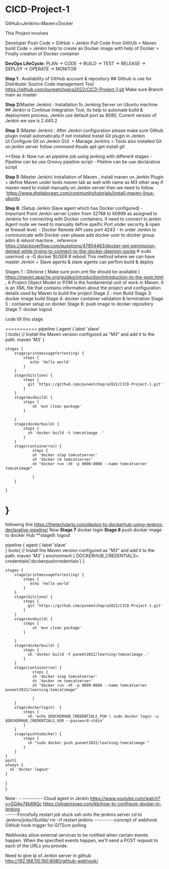 # CICD-Project-1
GitHub+Jenkins+Maven+Docker


This Project involves


Developer Push Code > GitHub > Jenkin Pull Code from GithUb > Maven build Code > Jenkin help to create an Docker image with help of Docker > Finally creation of Docker container 


**DevOps LifeCycle**: PLAN → CODE → BUILD → TEST → RELEASE → DEPLOY → OPERATE → MONITOR 

**Step 1** : Availability of GitHub account & repository  ## Github is use for Distributer Source Code management Tool
             https://github.com/puneetchopra2022/CICD-Project-1.git 
            Make sure Branch main as master 

**Step 2**(Master Jenkin) : Installation fo Jenking Server on Ubuntu machine   ## Jenkin is Continue Integration Tool, its help to automate build & deployment process, Jenkin use default port as 8080, Current version of Jenkin we use is 2.440.2

**Step 3** (Master Jenkin) : After Jenkin configuration please make sure Github plugin install automatically if not installed Install Git plugin in Jenkin UI Configure Git on Jenkin GUI  > Manage Jenkins > Tools 
             also installed Git on jenkin server follow command #sudo apt-get install git

**Step 4: Now run an pipeline job using jenking with different stages 
     - Pipeline can be use Groovy pipeline script
     - Pileline can be use declarative script 

**Step 5** (Master Jenkin) Installation of Maven , install maven on Jenkin Plugin + define Maven under tools maven tab as well with name as M3 other way if maven need to install manually on Jenkin server then we need to follow   https://www.digitalocean.com/community/tutorials/install-maven-linux-ubuntu

**Step 6**: (Setup Jenkin Slave agent which has Docker configured) 
       - Important Point Jenkin server Listen from 32768 to 60999 as assigned to Jenkins for connecting with Docker containers, if need to connect to jenkin Agent node we need to manually define speific Port under security & open at firewall level.
       - Docker Remote API uses port 4243
       - In order Jenkin to communicate with Docker user please add docker user to docker group adim & reboot machine , reference https://stackoverflow.com/questions/47854463/docker-got-permission-denied-while-trying-to-connect-to-the-docker-daemon-socke
          # sudo usermod -a -G docker $USER
          # reboot 
This method where we can have master Jenkin + Slave agents & slave agents can perfom build & deploy 

Stages 1 : Gitclone ( Make sure pom.xml file should be available ) https://maven.apache.org/guides/introduction/introduction-to-the-pom.html , A Project Object Model or POM is the fundamental unit of work in Maven. 
                                                                                                       It is an XML file that contains information about the project and configuration details used by Maven to build the project
Stage 2 : mvn Build
Stage 3: docker image build
Stage 4: docker container validation & termination
Stage 5 : container setup on docker 
Stage 6: push image to docker repository
Stage 7: docker logout 

code till this stage 

===========
pipeline {
    agent {
      label 'slave'    
    }
    tools{
        // Install the Maven version configured as "M3" and add it to the path.
        maven 'M3'
    }

    stages {
        stage(printmessagefortesting) {
            steps {
               echo 'hello world'
            }
        }
        stage(Gitclone) {
            steps {
              git 'https://github.com/puneetchopra2022/CICD-Project-1.git'
            }
        }
        stage(mvnbuild) {
            steps {
                sh 'mvn clean package'
            }
        
        }
        stage(dockerbuild) {
            steps {
              sh 'docker build -t tomcatimage .'    
            }
        }
        stage(containerrun) {
                steps {
                sh 'docker stop tomcatserver'  
                sh 'docker rm tomcatserver'
                sh "docker run -dt -p 9090:8080 --name tomcatserver tomcatimage"
                    
                }    
        }
        
    }

}
========
following this https://thetechdarts.com/deploy-to-dockerhub-using-jenkins-declarative-pipeline/ 
Now **Stage 7** docker login
**Stage 8** push docker image to docker Hub 
**stage9: logout

pipeline {
    agent {
      label 'slave'    
    }
    tools{
        // Install the Maven version configured as "M3" and add it to the path.
        maven 'M3'
    }
    environment {
        DOCKERHUB_CREDENTIALS= credentials('dockerpushcredentials') 
    }

    stages {
        stage(printmessagefortesting) {
            steps {
               echo 'hello world'
            }
        }
        stage(Gitclone) {
            steps {
              git 'https://github.com/puneetchopra2022/CICD-Project-1.git'
            }
        }
        stage(mvnbuild) {
            steps {
                sh 'mvn clean package'
            }
        
        }
        stage(dockerbuild) {
            steps {
              sh 'docker build -t puneet2022/learning:tomcatimage .'    
            }
        }
        stage(containerrun) {
                steps {
                sh 'docker stop tomcatserver'  
                sh 'docker rm tomcatserver'
                sh "docker run -dt -p 9090:8080 --name tomcatserver puneet2022/learning:tomcatimage"
                    
                }    
        }
        stage(dockerlogin)  {
            steps {
              sh 'echo $DOCKERHUB_CREDENTIALS_PSW | sudo docker login -u $DOCKERHUB_CREDENTIALS_USR --password-stdin'     
            }
        }
        stage(pushtodocker) {
            steps {
              sh "sudo docker push puneet2022/learning:tomcatimage "    
            }
        }
    }
    post{
    always {  
      sh 'docker logout'           
    }      
  }    
}



Note : - 
---------- Cloud agent in Jenkin
https://www.youtube.com/watch?v=GGAp74b68Qc 
https://phoenixnap.com/kb/how-to-configure-docker-in-jenkins  
------Forcefully restart job stuck 
    ssh onto the jenkins server
    cd to .jenkins/jobs/<job-name>/builds/
    rm -rf <build-number>
    restart jenkins
----------concept of webhook
 GitHub hook trigger for GITScm polling

Webhooks allow external services to be notified when certain events happen. When the specified events happen, we'll send a POST request to each of the URLs you provide.

Need to give Ip of Jenkin server in github  http://192.168.110.190:8080/github-webhook/



